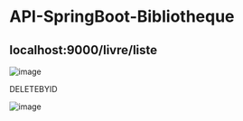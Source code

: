 # API-SpringBoot-Bibliotheque

## localhost:9000/livre/liste
![image](https://user-images.githubusercontent.com/101357738/210616348-a713ffde-032b-46e1-a54a-7cc5f725fbdb.png)


DELETEBYID

![image](https://user-images.githubusercontent.com/101357738/210617078-63517b63-e963-40b0-9a76-03b767b39588.png)


